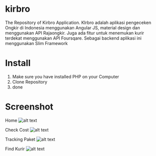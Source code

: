 # kirbro
The Repository of Kirbro Application. KIrbro adalah aplikasi pengeceken Ongkir di Indonesia menggunakan Angular JS, material design dan menggunakan API Rajaongkir. Juga ada fitur untuk menemukan kurir terdekat menggunakan API Foursqare. Sebagai backend aplikasi ini menggunakan Slim Framework


# Install

1. Make sure you have installed PHP on your Computer
2. Clone Repository
3. done

# Screenshot

Home
![alt text](https://s31.postimg.org/vpteg2rbf/kirbro_beranda.png "Home Kirbro")

Check Cost
![alt text](https://s31.postimg.org/bh60ucs0b/cost.png "Check Cost")

Tracking Paket
![alt text](https://s31.postimg.org/qgydi78wb/tracking.png "Tracking Paket")

Find Kurir
![alt text](https://s31.postimg.org/68azwh9l7/kurir.png "Find Kurir")
